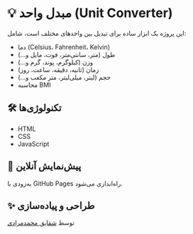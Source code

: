 # 💡 مبدل واحد (Unit Converter)

این پروژه یک ابزار ساده برای تبدیل بین واحدهای مختلف است، شامل:

- دما (Celsius، Fahrenheit، Kelvin)
- طول (متر، سانتی‌متر، فوت، مایل و...)
- وزن (کیلوگرم، پوند، گرم و...)
- زمان (ثانیه، دقیقه، ساعت، روز)
- حجم (لیتر، میلی‌لیتر، متر مکعب و...)
- محاسبه BMI

## 🛠 تکنولوژی‌ها

- HTML
- CSS
- JavaScript

## 📌 پیش‌نمایش آنلاین

به‌زودی با GitHub Pages راه‌اندازی می‌شود.

## ✨ طراحی و پیاده‌سازی

توسط [شقایق محمدمرادی](https://github.com/shinm1)
